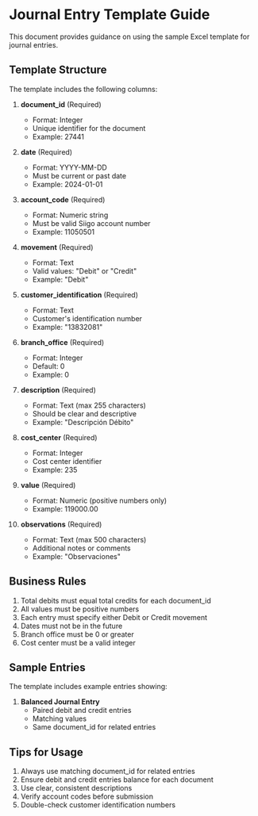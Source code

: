 # Journal Entry Template Guide

This document provides guidance on using the sample Excel template for journal entries.

## Template Structure

The template includes the following columns:

1. **document_id** (Required)
   - Format: Integer
   - Unique identifier for the document
   - Example: 27441

2. **date** (Required)
   - Format: YYYY-MM-DD
   - Must be current or past date
   - Example: 2024-01-01

3. **account_code** (Required)
   - Format: Numeric string
   - Must be valid Siigo account number
   - Example: 11050501

4. **movement** (Required)
   - Format: Text
   - Valid values: "Debit" or "Credit"
   - Example: "Debit"

5. **customer_identification** (Required)
   - Format: Text
   - Customer's identification number
   - Example: "13832081"

6. **branch_office** (Required)
   - Format: Integer
   - Default: 0
   - Example: 0

7. **description** (Required)
   - Format: Text (max 255 characters)
   - Should be clear and descriptive
   - Example: "Descripción Débito"

8. **cost_center** (Required)
   - Format: Integer
   - Cost center identifier
   - Example: 235

9. **value** (Required)
   - Format: Numeric (positive numbers only)
   - Example: 119000.00

10. **observations** (Required)
    - Format: Text (max 500 characters)
    - Additional notes or comments
    - Example: "Observaciones"

## Business Rules

1. Total debits must equal total credits for each document_id
2. All values must be positive numbers
3. Each entry must specify either Debit or Credit movement
4. Dates must not be in the future
5. Branch office must be 0 or greater
6. Cost center must be a valid integer

## Sample Entries

The template includes example entries showing:

1. **Balanced Journal Entry**
   - Paired debit and credit entries
   - Matching values
   - Same document_id for related entries

## Tips for Usage

1. Always use matching document_id for related entries
2. Ensure debit and credit entries balance for each document
3. Use clear, consistent descriptions
4. Verify account codes before submission
5. Double-check customer identification numbers

